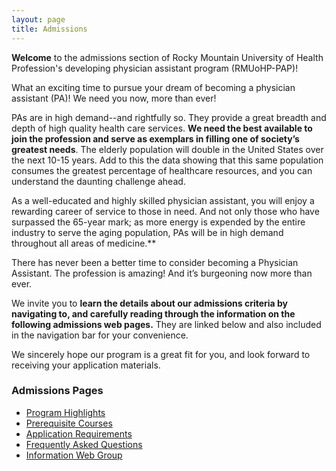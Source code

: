 ```yaml
---
layout: page
title: Admissions
---
```


<p class="message">
  <strong>Welcome</strong> to the admissions section of Rocky Mountain University of Health Profession's developing physician assistant program (RMUoHP-PAP)!
</p>

<span class="highlight">What an exciting time to pursue your dream of becoming a physician assistant (PA)! We need you now, more than ever!</span>

PAs are in high demand--and rightfully so.  <span class="highlight">They provide a great breadth and depth of high quality health care services</span>. **We need the best available to join the profession and serve as exemplars in filling one of society’s greatest needs**. The elderly population will double in the United States over the next 10-15 years.  Add to this the data showing that this same population consumes the greatest percentage of healthcare resources, and you can understand the daunting challenge ahead.

As a <span class="highlight">well-educated and highly skilled physician assistant, you will enjoy a rewarding career of service to those in need</span>. And not only those who have surpassed the 65-year mark; as more energy is expended by the entire industry to serve the aging population, PAs will be in high demand throughout all areas of medicine.**  

There has never been a better time to consider becoming a Physician Assistant.  The profession is amazing!  And it’s burgeoning now more than ever.

We invite you to **learn the details about our admissions criteria by navigating to, and carefully reading through the information on the following admissions web pages.** They are linked below and also included in the navigation bar for your convenience. 

We sincerely hope our program is a great fit for you, and look forward to receiving your application materials.

### Admissions Pages

- [Program Highlights][program-highlights]
- [Prerequisite Courses][prereqs]
- [Application Requirements][app-requirements]
- [Frequently Asked Questions][faq]
- [Information Web Group][info-web-group]

[program-highlights]: /coming-soon
[prereqs]: /admissions/prerequisite-courses
[app-requirements]: /admissions/application-requirements
[faq]: /coming-soon
[info-web-group]: /coming-soon